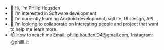 - 👋 Hi, I’m Philip Housden
- 👀 I’m interested in Software development
- 🌱 I’m currently learning Android development, sqlLite, UI design, API.
- 💞️ I’m looking to collaborate on Interesting people and project that want to help me learn more.
- 📫 How to reach me Email: philip.houden.04@gmail.com,  Instagram: @philll_it

<!---
PHousden/PHousden is a ✨ special ✨ repository because its `README.md` (this file) appears on your GitHub profile.
You can click the Preview link to take a look at your changes.
--->
